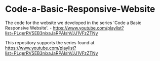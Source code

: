 # Code-a-Basic-Responsive-Website
The code for the website we developed in the series 'Code a Basic Responsive Website'. - https://www.youtube.com/playlist?list=PLqerRVSEB3nixaJaRPAIshVJJ1VFzZTNy

This repository supports the series found at https://www.youtube.com/playlist?list=PLqerRVSEB3nixaJaRPAIshVJJ1VFzZTNy
